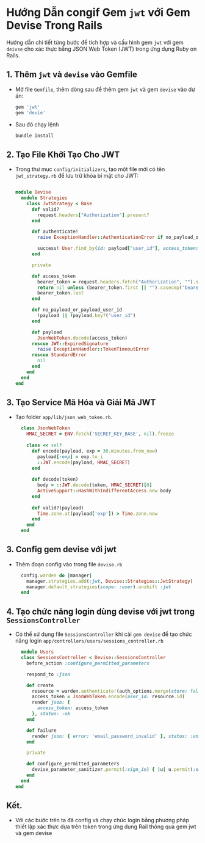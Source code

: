 # Hướng Dẫn congif Gem `jwt` với Gem Devise Trong Rails

Hướng dẫn chi tiết từng bước để tích hợp và cấu hình gem `jwt` với gem `deivse` cho xác thực bằng JSON Web Token (JWT) trong ứng dụng Ruby on Rails.

## 1. Thêm `jwt` và `devise` vào Gemfile
- Mở file `Gemfile`, thêm dòng sau để thêm gem `jwt` và gem `devise` vào dự án:

  ```ruby
  gem 'jwt'
  gem 'devíe'
- Sau đó chạy lệnh
  ```ruby
  bundle install
## 2. Tạo File Khởi Tạo Cho JWT
- Trong thư mục `config/initializers`, tạo một file mới có tên `jwt_strategy.rb` để lưu trữ khóa bí mật cho JWT:
  ```ruby
  
  module Devise
    module Strategies
      class JwtStrategy < Base
        def valid?
          request.headers["Authorization"].present?
        end
  
        def authenticate!
          raise ExceptionHandler::AuthenticationError if no_payload_or_payload_user_id
  
          success! User.find_by(id: payload["user_id"], access_token: access_token)
        end
  
        private
  
        def access_token
          bearer_token = request.headers.fetch("Authorization", "").split
          return nil unless (bearer_token.first || "").casecmp("bearer").zero?
          bearer_token.last
        end
  
        def no_payload_or_payload_user_id
          !payload || !payload.key?("user_id")
        end
  
        def payload
          JsonWebToken.decode(access_token)
        rescue JWT::ExpiredSignature
          raise ExceptionHandler::TokenTimeoutError
        rescue StandardError
          nil
        end
      end
    end
  end

## 3. Tạo Service Mã Hóa và Giải Mã JWT
  - Tạo folder `app/lib/json_web_token.rb`.
    ```ruby
      class JsonWebToken
        HMAC_SECRET = ENV.fetch('SECRET_KEY_BASE', nil).freeze
      
        class << self
          def encode(payload, exp = 30.minutes.from_now)
            payload[:exp] = exp.to_i
            ::JWT.encode(payload, HMAC_SECRET)
          end
      
          def decode(token)
            body = ::JWT.decode(token, HMAC_SECRET)[0]
            ActiveSupport::HashWithIndifferentAccess.new body
          end
      
          def valid?(payload)
            Time.zone.at(payload['exp']) > Time.zone.now
          end
        end
      end

## 3. Config gem devise với jwt
- Thêm đoạn config vào trong file `devise.rb`
  ```ruby
    config.warden do |manager|
      manager.strategies.add(:jwt, Devise::Strategies::JwtStrategy)
      manager.default_strategies(scope: :user).unshift :jwt
    end
## 4. Tạo chức năng login dùng devise với jwt trong  `SessionsController`
  - Có thể sử dụng file `SessionsController` khi cài `gem devise` để tạo chức năng login `app/controllers/users/sessions_controller.rb`
    ```ruby
      module Users
      class SessionsController < Devise::SessionsController
        before_action :configure_permitted_parameters
    
        respond_to :json
    
        def create
          resource = warden.authenticate!(auth_options.merge(store: false, recall: "#{controller_path}#failure"))
          access_token = JsonWebToken.encode(user_id: resource.id)
          render json: {
            access_token: access_token
          }, status: :ok
        end
    
        def failure
          render json: { error: 'email_password_invalid' }, status: :unauthorized
        end
    
        private
    
        def configure_permitted_parameters
          devise_parameter_sanitizer.permit(:sign_in) { |u| u.permit(:email, :password) }
        end
      end
    end
## Kết.
- Với các bước trên ta đã config và chạy chức login bằng phương pháp thiết lập xác thực dựa trên token trong ứng dụng Rail thông qua gem jwt và gem devise



